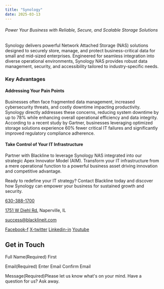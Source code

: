 ```yaml
---
title: "Synology"
date: 2025-03-13
---
```


###### Power Your Business with Reliable, Secure, and Scalable Storage Solutions

Synology delivers powerful Network Attached Storage (NAS) solutions designed to securely store, manage, and protect business-critical data for small and mid-sized enterprises. Engineered for seamless integration into diverse operational environments, Synology NAS provides robust data management, security, and accessibility tailored to industry-specific needs.

### **Key Advantages**

#### **Addressing Your Pain Points**

Businesses often face fragmented data management, increased cybersecurity threats, and costly downtime impacting productivity. Synology directly addresses these concerns, reducing system downtime by up to 78% while enhancing overall operational efficiency and data integrity. According to a recent study by Gartner, businesses leveraging optimized storage solutions experience 60% fewer critical IT failures and significantly improved regulatory compliance adherence.

#### **Take Control of Your IT Infrastructure**

Partner with Blackline to leverage Synology NAS integrated into our strategic Apex Innovator Model (AIM). Transform your IT infrastructure from a mere operational function to a powerful business asset driving innovation and competitive advantage.

Ready to redefine your IT strategy? Contact Blackline today and discover how Synology can empower your business for sustained growth and security.

[630-388-1700](tel:6303881700)

[1751 W Diehl Rd.](https://www.google.com/search?q=balckline%20it) Naperville, IL

[success@blacklineit.com](mailto:success@blacklineit.com)

[Facebook-f](https://www.facebook.com/) [X-twitter](https://twitter.com/) [Linkedin-in](https://www.linkedin.com/) [Youtube](https://www.youtube.com/)

## Get in Touch

Full Name(Required) First

Email(Required) Enter Email  Confirm Email

Message(Required)Please let us know what's on your mind. Have a question for us? Ask away.
